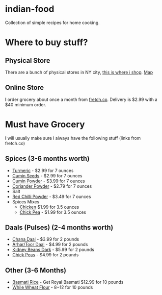 # indian-food
Collection of simple recipes for home cooking.

# Where to buy stuff?

## Physical Store

There are a bunch of physical stores in NY city, [this is where i shop](littleindiagrocery.com). [Map](https://www.google.com/maps/place/Little+India+Store+Inc/@40.7444122,-73.9840016,16.91z/data=!4m8!1m2!2m1!1slittle+india!3m4!1s0x89c25909d54b1977:0xf4f916c6d181f0b9!8m2!3d40.7427379!4d-73.982923)

## Online Store

I order grocery about once a month from [fretch.co](https://www.fretch.co/store/5368179f29df2b0800ac3e23). Delivery is $2.99 with a $40 minimum order.

# Must have Grocery

I will usually make sure I always have the following stuff (links from fretch.co)

## Spices (3-6 months worth)

- [Turmeric](https://www.fretch.co/store/indian/Spices%20%7C%20Seasoning/General%20Spices%20%7C%20Seeds/Turmeric%20Powder%20(Haldi)) - $2.99 for 7 ounces
- [Cumin Seeds](https://www.fretch.co/store/indian/Spices%20%7C%20Seasoning/General%20Spices%20%7C%20Seeds/Cumin%20Seeds%20(Jeera%20Whole)) - $2.99 for 7 ounces
- [Cumin Powder](https://www.fretch.co/store/indian/Spices%20%7C%20Seasoning/General%20Spices%20%7C%20Seeds/Cumin%20Powder) - $3.99 for 7 ounces
- [Coriander Powder](https://www.fretch.co/store/indian/Spices%20%7C%20Seasoning/General%20Spices%20%7C%20Seeds/Coriander%20Powder) - $2.79 for 7 ounces
- Salt
- [Red Chilli Powder](https://www.fretch.co/store/indian/Spices%20%7C%20Seasoning/General%20Spices%20%7C%20Seeds/Chili%20Powder) - $3.49 for 7 ounces
- Spices Mixes
  - [Chicken](https://www.fretch.co/store/indian/Spices%20%7C%20Seasoning/Spice%20Mix/Chicken%20-%20Karahi%20Chicken%20Mix) $1.99 for 3.5 ounces
  - [Chick Pea](https://www.fretch.co/store/indian/Spices%20%7C%20Seasoning/Spice%20Mix/Chana%20Masala) - $1.99 for 3.5 ounces


## Daals (Pulses) (2-4 months worth)
- [Chana Daal](https://www.fretch.co/store/indian/Grains,%20Lentils,%20&%20Beans/Lentils%20(Dals)%20&%20Beans/Chana%20Dal) - $3.99 for 2 pounds
- [Arhar/Toor Daal](https://www.fretch.co/store/indian/Grains,%20Lentils,%20&%20Beans/Lentils%20(Dals)%20&%20Beans/Toor%20Dal) - $4.99 for 2 pounds
- [Kidney Beans Dark](https://www.fretch.co/store/indian/Grains,%20Lentils,%20&%20Beans/Lentils%20(Dals)%20&%20Beans/Kidney%20Beans) - $5.99 for 2 pounds
- [Chick Peas](https://www.fretch.co/store/indian/Grains,%20Lentils,%20&%20Beans/Lentils%20(Dals)%20&%20Beans/Kabuli%20Chana) - $4.99 for 2 pounds

## Other (3-6 Months)

- [Basmati Rice](https://www.fretch.co/store/indian/Grains,%20Lentils,%20&%20Beans/Rice/Basmati%20Rice%2010lb) - Get Royal Basmati $12.99 for 10 pounds
- [While Wheat Flour](https://www.fretch.co/store/indian/Grains,%20Lentils,%20&%20Beans/Flour/Chapati%20Flour%2010%20lbs) - $8-$12 for 10 pounds
